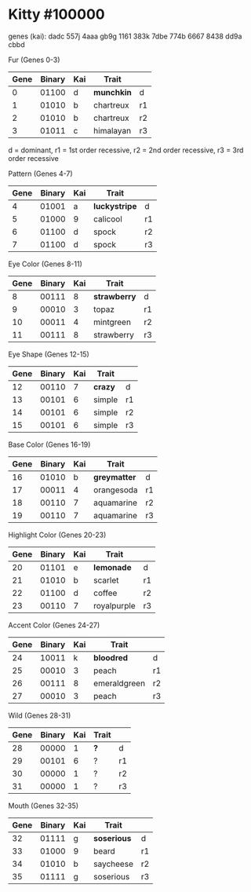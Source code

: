 # Kitty #100000

genes (kai): dadc 557j 4aaa gb9g 1161 383k 7dbe 774b 6667 8438 dd9a cbbd

Fur (Genes 0-3)

|Gene  |Binary   |Kai  |Trait    |   |
|------|---------|-----|---------|---|
| 0 | 01100 | d | **munchkin** | d |
| 1 | 01010 | b | chartreux | r1 |
| 2 | 01010 | b | chartreux | r2 |
| 3 | 01011 | c | himalayan | r3 |

d = dominant, r1 = 1st order recessive, r2 = 2nd order recessive, r3 = 3rd order recessive

Pattern (Genes 4-7)

|Gene  |Binary   |Kai  |Trait    |   |
|------|---------|-----|---------|---|
| 4 | 01001 | a | **luckystripe** | d |
| 5 | 01000 | 9 | calicool | r1 |
| 6 | 01100 | d | spock | r2 |
| 7 | 01100 | d | spock | r3 |

Eye Color (Genes 8-11)

|Gene  |Binary   |Kai  |Trait    |   |
|------|---------|-----|---------|---|
| 8 | 00111 | 8 | **strawberry** | d |
| 9 | 00010 | 3 | topaz | r1 |
| 10 | 00011 | 4 | mintgreen | r2 |
| 11 | 00111 | 8 | strawberry | r3 |

Eye Shape (Genes 12-15)

|Gene  |Binary   |Kai  |Trait    |   |
|------|---------|-----|---------|---|
| 12 | 00110 | 7 | **crazy** | d |
| 13 | 00101 | 6 | simple | r1 |
| 14 | 00101 | 6 | simple | r2 |
| 15 | 00101 | 6 | simple | r3 |

Base Color (Genes 16-19)

|Gene  |Binary   |Kai  |Trait    |   |
|------|---------|-----|---------|---|
| 16 | 01010 | b | **greymatter** | d |
| 17 | 00011 | 4 | orangesoda | r1 |
| 18 | 00110 | 7 | aquamarine | r2 |
| 19 | 00110 | 7 | aquamarine | r3 |

Highlight Color (Genes 20-23)

|Gene  |Binary   |Kai  |Trait    |   |
|------|---------|-----|---------|---|
| 20 | 01101 | e | **lemonade** | d |
| 21 | 01010 | b | scarlet | r1 |
| 22 | 01100 | d | coffee | r2 |
| 23 | 00110 | 7 | royalpurple | r3 |

Accent Color (Genes 24-27)

|Gene  |Binary   |Kai  |Trait    |   |
|------|---------|-----|---------|---|
| 24 | 10011 | k | **bloodred** | d |
| 25 | 00010 | 3 | peach | r1 |
| 26 | 00111 | 8 | emeraldgreen | r2 |
| 27 | 00010 | 3 | peach | r3 |

Wild (Genes 28-31)

|Gene  |Binary   |Kai  |Trait    |   |
|------|---------|-----|---------|---|
| 28 | 00000 | 1 | **?** | d |
| 29 | 00101 | 6 | ? | r1 |
| 30 | 00000 | 1 | ? | r2 |
| 31 | 00000 | 1 | ? | r3 |

Mouth (Genes 32-35)

|Gene  |Binary   |Kai  |Trait    |   |
|------|---------|-----|---------|---|
| 32 | 01111 | g | **soserious** | d |
| 33 | 01000 | 9 | beard | r1 |
| 34 | 01010 | b | saycheese | r2 |
| 35 | 01111 | g | soserious | r3 |

